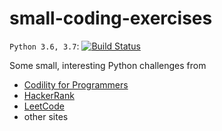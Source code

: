 # small-coding-exercises

`Python 3.6, 3.7`: [![Build Status](
https://travis-ci.org/kyhau/small-coding-exercises.svg?branch=master)](https://travis-ci.org/kyhau/small-coding-exercises)

Some small, interesting Python challenges from
- [Codility for Programmers](https://app.codility.com/programmers/)
- [HackerRank](https://www.hackerrank.com)
- [LeetCode](https://leetcode.com)
- other sites
